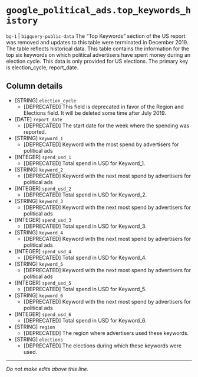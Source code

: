# `google_political_ads.top_keywords_history`
`bq-1` | `bigquery-public-data`
The “Top Keywords” section of the US report was removed and updates to this table were terminated in December 2019. The table reflects historical data. This table contains the information for the top six keywords on which political advertisers have spent money during an election cycle. This data is only provided for US elections. The primary key is election_cycle, report_date.

## Column details
* [STRING]    `election_cycle`
  - [DEPRECATED] This field is deprecated in favor of the Region and Elections field. It will be deleted some time after July 2019.
* [DATE]      `report_date`
  - [DEPRECATED] The start date for the week where the spending was reported.
* [STRING]    `keyword_1`
  -  [DEPRECATED] Keyword with the most spend by advertisers for political ads
* [INTEGER]   `spend_usd_1`
  - [DEPRECATED] Total spend in USD for Keyword_1.
* [STRING]    `keyword_2`
  - [DEPRECATED] Keyword with the next most spend by advertisers for political ads
* [INTEGER]   `spend_usd_2`
  - [DEPRECATED] Total spend in USD for Keyword_2.
* [STRING]    `keyword_3`
  - [DEPRECATED] Keyword with the next most spend by advertisers for political ads
* [INTEGER]   `spend_usd_3`
  - [DEPRECATED] Total spend in USD for Keyword_3.
* [STRING]    `keyword_4`
  - [DEPRECATED] Keyword with the next most spend by advertisers for political ads
* [INTEGER]   `spend_usd_4`
  - [DEPRECATED] Total spend in USD for Keyword_4.
* [STRING]    `keyword_5`
  - [DEPRECATED] Keyword with the next most spend by advertisers for political ads
* [INTEGER]   `spend_usd_5`
  - [DEPRECATED] Total spend in USD for Keyword_5.
* [STRING]    `keyword_6`
  - [DEPRECATED] Keyword with the next most spend by advertisers for political ads
* [INTEGER]   `spend_usd_6`
  - [DEPRECATED] Total spend in USD for Keyword_6.
* [STRING]    `region`
  - [DEPRECATED] The region where advertisers used these keywords.
* [STRING]    `elections`
  - [DEPRECATED] The elections during which these keywords were used.

-------------------------------------------------------------------------------
*Do not make edits above this line.*
